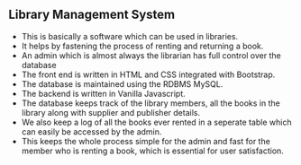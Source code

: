 ## Library Management System

* This is basically a software which can be used in libraries.
* It helps by fastening the process of renting and returning a book.
* An admin which is almost always the librarian has full control over the database
* The front end is written in HTML and CSS integrated with Bootstrap.
* The database is maintained using the RDBMS MySQL.
* The backend is written in Vanilla Javascript.
* The database keeps track of the library members, all the books in the library along with supplier and publisher details.
* We also keep a log of all the books ever rented in a seperate table which can easily be accessed by the admin.
* This keeps the whole process simple for the admin and fast for the member who is renting a book, which is essential for user satisfaction.
